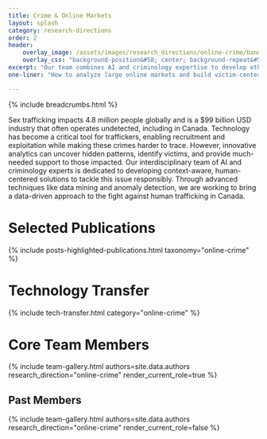 ```yaml
---
title: Crime & Online Markets
layout: splash
category: research-directions
order: 2
header:
    overlay_image: /assets/images/research_directions/online-crime/banner.png
    overlay_css: "background-position&#58; center; background-repeat&#58; no-repeat; background-size&#58; 40% 100%"
excerpt: "Our team combines AI and criminology expertise to develop ethical, human-centered tools that detect and counteract sex trafficking. Driven by a commitment to responsible research, we aim to bridge technology gaps and support victims in Canada and beyond."
one-liner: "How to analyze large online markets and build victim-centered tools for countering sex-trafficking?" 

---
```


{% include breadcrumbs.html %}

Sex trafficking impacts 4.8 million people globally and is a $99 billion USD industry that often operates undetected, including in Canada. Technology has become a critical tool for traffickers, enabling recruitment and exploitation while making these crimes harder to trace. However, innovative analytics can uncover hidden patterns, identify victims, and provide much-needed support to those impacted. Our interdisciplinary team of AI and criminology experts is dedicated to developing context-aware, human-centered solutions to tackle this issue responsibly. Through advanced techniques like data mining and anomaly detection, we are working to bring a data-driven approach to the fight against human trafficking in Canada.

# Selected Publications

{% include posts-highlighted-publications.html taxonomy="online-crime" %}

# Technology Transfer

{% include tech-transfer.html category="online-crime" %}

# Core Team Members

{% include team-gallery.html authors=site.data.authors research_direction="online-crime" render_current_role=true %}

## Past Members
{% include team-gallery.html authors=site.data.authors research_direction="online-crime" render_current_role=false %}
